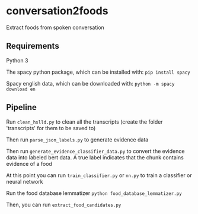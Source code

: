 # conversation2foods
 Extract foods from spoken conversation

## Requirements
Python 3

The spacy python package, which can be installed with: `pip install spacy`

Spacy english data, which can be downloaded with: `python -m spacy download en`

## Pipeline

Run `clean_hslld.py` to clean all the transcripts (create the folder 'transcripts' for them to be saved to)

Then run `parse_json_labels.py` to generate evidence data

Then run `generate_evidence_classifier_data.py` to convert the evidence data into labeled bert data. A true label indicates that the chunk contains evidence of a food

At this point you can run `train_classifier.py` or `nn.py` to train a classifier or neural network

Run the food database lemmatizer
`python food_database_lemmatizer.py`

Then, you can run `extract_food_candidates.py`
